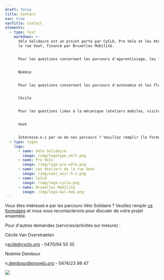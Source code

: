 ```yaml
---
draft: false
title: Contact
nav: true
navTitle: Contact
elements:
  - type: text
    markdown: >-
      Vélo Solidaire est un projet porté par CyCLO, Pro Velo et les Ateliers de
      la rue Voot, financé par Bruxelles Mobilité.


      Pour les questions concernant les parcours d'apprentissage, les formations d'encadrant et tous les services liés à l'organisation de sortie :


      Noémie 


      Pour les questions concernant les parcours d'autonomie et les flottes de Vélos Solidaire :


      Cécile


      Pour les questions liées à la mécanique (ateliers mobiles, visites d'atelier...) : 


      Voot


      Intéressé.e.s par un de nos parcours ? Veuillez remplir [le formulaire de prise de contact](https://docs.google.com/forms/d/e/1FAIpQLSeeFDRdUBAyHJ_UOU4R6lsb7VYAh_v39RN3zw9hxA-YE6lblw/viewform) et nous vous recontacterons pour évaluer la faisabilité de votre projet vélo.
  - type: logos
    logo:
      - name: Vélo Solidaire
        image: /img/logotype_vert.png
      - name: Pro Velo
        image: /img/logo-pro-vélo.png
      - name: Les Ateliers de la rue Voot
        image: /img/voot_noir-h-1.png
      - name: CyCLO
        image: /img/logo-cyclo.png
      - name: Bruxelles Mobilité
        image: /img/logo-bxl-mob.png
---
```

V﻿ous êtes intéressé.e par les parcours Vélo Solidaire ? Veuillez remplir [ce formulaire](https://docs.google.com/forms/d/e/1FAIpQLSeeFDRdUBAyHJ_UOU4R6lsb7VYAh_v39RN3zw9hxA-YE6lblw/viewform) et nous vous recontacterons pour discuter de votre projet ensemble.



P﻿our d'autres demandes (services/activités sur mesure) :

C﻿écile Van Overstraeten

c﻿ecile@cyclo.org - 0470/94 50 35



N﻿oémie Dembour

n﻿.dembour@provelo.org - 0﻿474/23 98 47



![](/img/logotype_jaune-1-.png)
